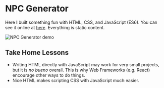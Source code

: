 # NPC Generator

Here I built something fun with HTML, CSS, and JavaScript (ES6). You can see it
online at [here](http://haksayng.com/npc_generator/). Everything is static
content.

![NPC Generator demo](http://haksayng.com/img/github/npc-generator.png)

## Take Home Lessons

- Writing HTML directly with JavaScript may work for very small projects, but it
  is *no bueno* overall. This is why Web Frameworks (e.g. React) encourage other
  ways to do things.
- Nice HTML makes scripting CSS with JavaScript much easier.
  
